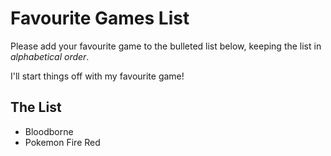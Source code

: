 # Favourite Games List

Please add your favourite game to the bulleted list below, keeping the list in *alphabetical order*.

I'll start things off with my favourite game!

## The List

* Bloodborne
* Pokemon Fire Red